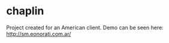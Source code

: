 chaplin
=======

Project created for an American client.
Demo can be seen here: http://sm.eonorati.com.ar/
